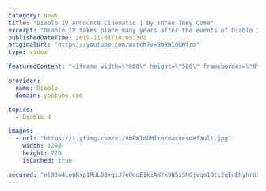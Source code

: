 ```yaml
---
category: news
title: "Diablo IV Announce Cinematic | By Three They Come"
excerpt: "Diablo IV takes place many years after the events of Diablo III, after millions have been slaughtered by the actions of the High Heavens and Burning Hells alike."
publishedDateTime: 2019-11-01T18:05:30Z
originalUrl: "https://youtube.com/watch?v=9bRWIdOMfro"
type: video

featuredContent: "<iframe width=\"800\" height=\"500\" frameborder=\"0\" src=\"https://www.youtube.com/embed/9bRWIdOMfro\" allow=\"accelerometer; autoplay; encrypted-media; gyroscope; picture-in-picture\" allowfullscreen></iframe>"

provider:
  name: Diablo
  domain: youtube.com

topics:
  - Diablo 4

images:
  - url: "https://i.ytimg.com/vi/9bRWIdOMfro/maxresdefault.jpg"
    width: 1280
    height: 720
    isCached: true

secured: "el9Jw4Lo6Rxp1RUL0B+qiJ7eOdoE1kiAKYk9N5zSNGjvqm1OtL2qEuEhyhrU1Lt0nrejdSLP466wLjMrb3tDSX+ZfgRKrqGHt6daQQYprsT7YUTF1fUnvvhPLfkctZ5u6PnxgMRNQIFaFOXyGHMu1cECjViwqe5xZtZv9mFZCqPLhh4b11SVQhOgDohpElm+d0ekhdeDiZFqiR8o7ttzAcgvvcPtqEnqZna0yXIQ3Ph6YtzBHRULANrs8AWc+yuDv/OUf6s/hg10t0mELy45HJOSxyVlqw0A+oA1qPF2DVdjg2myrsC3JpFU8yPYqjC3tgrMLnrLLTTInbmpR94aJETRHLQgZ/P8uH7AR1MWa24Li9j6SLgVx4/EnxDysQX7UdRnKK6dOEWLoRWxhqTC1bMEULPAFNDgnN34b3VW36dVx2ZDddmy/xXO+uj3Iqtm;Z5igkHZx3e2dKW7IiZiLmQ=="
---
```


